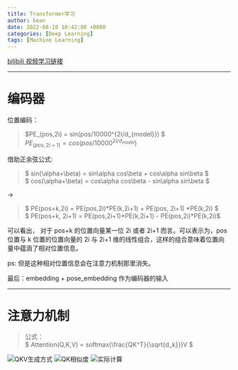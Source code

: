 ```yaml
---
title: Transformer学习
author: bean
date: 2022-08-10 10:42:00 +0800
categories: [Deep Learning]
tags: [Machine Learning]
---
```

[bilibili 视频学习链接](https://www.bilibili.com/video/BV1Di4y1c7Zm?p=3&vd_source=e4c855fa1208971df0814fc552a7e0f7)

---

# 编码器
位置编码：
> $PE_(pos,2i) = sin(pos/10000^{2i/d_{model}}) $\
> $PE_(pos,2i+1) = cos(pos/10000^{2i/d_{model}})$

借助正余弦公式:
>   $ sin(\alpha+\beta) = sin\alpha cos\beta + cos\alpha sin\beta $\
> $ cos(\alpha+\beta) = cos\alpha cos\beta - sin\alpha sin\beta   $

$\rightarrow$
>$ PE(pos+k,2i) = PE(pos,2i)*PE(k,2i+1) + PE(pos, 2i+1) *PE(k,2i) $ \
>$ PE(pos+k, 2i+1) = PE(pos,2i+1)*PE(k,2i+1) - PE(pos,2i)*PE(k,2i)$

可以看出， 对于 pos+k 的位置向量某一位 2i 或者 2i+1 而言。可以表示为，pos 位置与 k 位置的位置向量的 2i 与 2i+1 维的线性组合，这样的组合意味着位置向量中蕴涵了相对位置信息。 

ps: 但是这种相对位置信息会在注意力机制那里消失。

最后：embedding + pose_embedding 作为编码器的输入

---

# 注意力机制
> 公式：\
> $ Attention(Q,K,V) = softmax(\frac{QK^T}{\sqrt{d_k}})V $

![QKV生成方式](../common/transformer/注意力机制.png)
![QK相似度](../common/transformer/QK相似度.png)
![实际计算](../common/transformer/计算.png)

